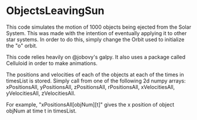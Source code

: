 # ObjectsLeavingSun
This code simulates the motion of 1000 objects being ejected from the Solar System. This was made with the intention of eventually applying
it to other star systems. In order to do this, simply change the Orbit used to initialize the "o" orbit. 

This code relies heavily on @jobovy's galpy. It also uses a package called Celluloid in order to make animations. 

The positions and velocities of each of the objects at each of the times in timesList is stored. Simply call from one of the following 2d numpy arrays: xPositionsAll, yPositionsAll, zPositionsAll, rPositionsAll, xVelocitiesAll, yVelocitiesAll, zVelocitiesAll.

For example, "xPositionsAll[objNum][t]" gives the x position of object objNum at time t in timesList.
